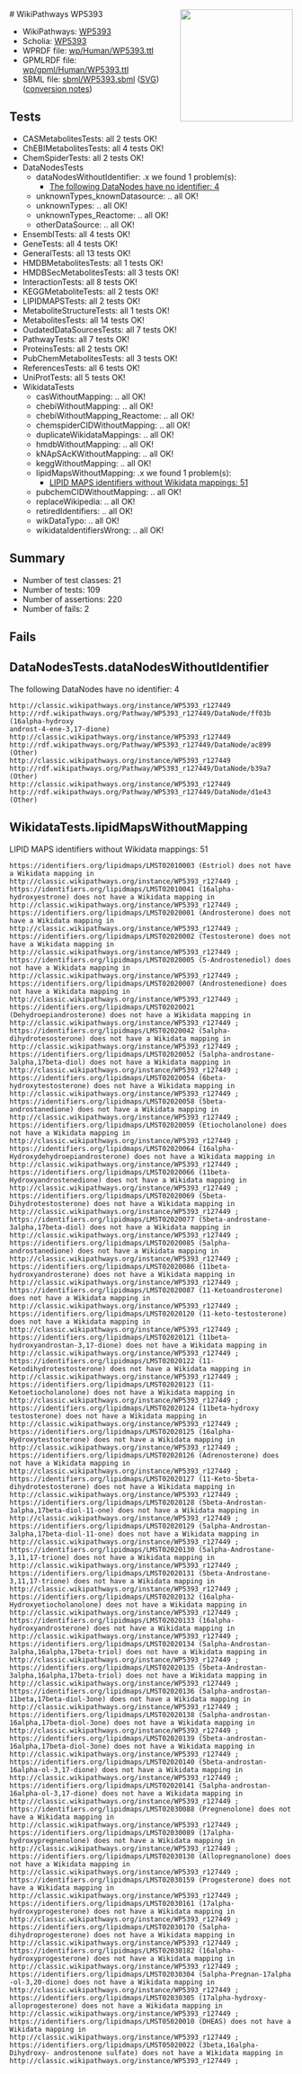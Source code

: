 <img style="float: right; width: 200px" src="../logo.png" />
# WikiPathways WP5393

* WikiPathways: [WP5393](https://identifiers.org/wikipathways:WP5393)
* Scholia: [WP5393](https://scholia.toolforge.org/wikipathways/WP5393)
* WPRDF file: [wp/Human/WP5393.ttl](../wp/Human/WP5393.ttl)
* GPMLRDF file: [wp/gpml/Human/WP5393.ttl](../wp/gpml/Human/WP5393.ttl)
* SBML file: [sbml/WP5393.sbml](../sbml/WP5393.sbml) ([SVG](../sbml/WP5393.svg)) ([conversion notes](../sbml/WP5393.txt))

## Tests
* CASMetabolitesTests: all 2 tests OK!
* ChEBIMetabolitesTests: all 4 tests OK!
* ChemSpiderTests: all 2 tests OK!
* DataNodesTests
    * dataNodesWithoutIdentifier: .x we found 1 problem(s):
        * [The following DataNodes have no identifier: 4](#d2d32fa3)
    * unknownTypes_knownDatasource: .. all OK!
    * unknownTypes: .. all OK!
    * unknownTypes_Reactome: .. all OK!
    * otherDataSource: .. all OK!
* EnsemblTests: all 4 tests OK!
* GeneTests: all 4 tests OK!
* GeneralTests: all 13 tests OK!
* HMDBMetabolitesTests: all 1 tests OK!
* HMDBSecMetabolitesTests: all 3 tests OK!
* InteractionTests: all 8 tests OK!
* KEGGMetaboliteTests: all 2 tests OK!
* LIPIDMAPSTests: all 2 tests OK!
* MetaboliteStructureTests: all 1 tests OK!
* MetabolitesTests: all 14 tests OK!
* OudatedDataSourcesTests: all 7 tests OK!
* PathwayTests: all 7 tests OK!
* ProteinsTests: all 2 tests OK!
* PubChemMetabolitesTests: all 3 tests OK!
* ReferencesTests: all 6 tests OK!
* UniProtTests: all 5 tests OK!
* WikidataTests
    * casWithoutMapping: .. all OK!
    * chebiWithoutMapping: .. all OK!
    * chebiWithoutMapping_Reactome: .. all OK!
    * chemspiderCIDWithoutMapping: .. all OK!
    * duplicateWikidataMappings: .. all OK!
    * hmdbWithoutMapping: .. all OK!
    * kNApSAcKWithoutMapping: .. all OK!
    * keggWithoutMapping: .. all OK!
    * lipidMapsWithoutMapping: .x we found 1 problem(s):
        * [LIPID MAPS identifiers without Wikidata mappings: 51](#41c16d8c)
    * pubchemCIDWithoutMapping: .. all OK!
    * replaceWikipedia: .. all OK!
    * retiredIdentifiers: .. all OK!
    * wikDataTypo: .. all OK!
    * wikidataIdentifiersWrong: .. all OK!


## Summary

* Number of test classes: 21
* Number of tests: 109
* Number of assertions: 220
* Number of fails: 2

## Fails

<a name="d2d32fa3" />

## DataNodesTests.dataNodesWithoutIdentifier

The following DataNodes have no identifier: 4
```
http://classic.wikipathways.org/instance/WP5393_r127449 http://rdf.wikipathways.org/Pathway/WP5393_r127449/DataNode/ff03b (16alpha-hydroxy
androst-4-ene-3,17-dione)
http://classic.wikipathways.org/instance/WP5393_r127449 http://rdf.wikipathways.org/Pathway/WP5393_r127449/DataNode/ac899 (Other)
http://classic.wikipathways.org/instance/WP5393_r127449 http://rdf.wikipathways.org/Pathway/WP5393_r127449/DataNode/b39a7 (Other)
http://classic.wikipathways.org/instance/WP5393_r127449 http://rdf.wikipathways.org/Pathway/WP5393_r127449/DataNode/d1e43 (Other)
```

<a name="41c16d8c" />

## WikidataTests.lipidMapsWithoutMapping

LIPID MAPS identifiers without Wikidata mappings: 51
```
https://identifiers.org/lipidmaps/LMST02010003 (Estriol) does not have a Wikidata mapping in http://classic.wikipathways.org/instance/WP5393_r127449 ; 
https://identifiers.org/lipidmaps/LMST02010041 (16alpha-hydroxyestrone) does not have a Wikidata mapping in http://classic.wikipathways.org/instance/WP5393_r127449 ; 
https://identifiers.org/lipidmaps/LMST02020001 (Androsterone) does not have a Wikidata mapping in http://classic.wikipathways.org/instance/WP5393_r127449 ; 
https://identifiers.org/lipidmaps/LMST02020002 (Testosterone) does not have a Wikidata mapping in http://classic.wikipathways.org/instance/WP5393_r127449 ; 
https://identifiers.org/lipidmaps/LMST02020005 (5-Androstenediol) does not have a Wikidata mapping in http://classic.wikipathways.org/instance/WP5393_r127449 ; 
https://identifiers.org/lipidmaps/LMST02020007 (Androstenedione) does not have a Wikidata mapping in http://classic.wikipathways.org/instance/WP5393_r127449 ; 
https://identifiers.org/lipidmaps/LMST02020021 (Dehydroepiandrosterone) does not have a Wikidata mapping in http://classic.wikipathways.org/instance/WP5393_r127449 ; 
https://identifiers.org/lipidmaps/LMST02020042 (5alpha- dihydrotesosterone) does not have a Wikidata mapping in http://classic.wikipathways.org/instance/WP5393_r127449 ; 
https://identifiers.org/lipidmaps/LMST02020052 (5alpha-androstane- 3alpha,17beta-diol) does not have a Wikidata mapping in http://classic.wikipathways.org/instance/WP5393_r127449 ; 
https://identifiers.org/lipidmaps/LMST02020054 (6beta-hydroxytestosterone) does not have a Wikidata mapping in http://classic.wikipathways.org/instance/WP5393_r127449 ; 
https://identifiers.org/lipidmaps/LMST02020058 (5beta- androstanedione) does not have a Wikidata mapping in http://classic.wikipathways.org/instance/WP5393_r127449 ; 
https://identifiers.org/lipidmaps/LMST02020059 (Etiocholanolone) does not have a Wikidata mapping in http://classic.wikipathways.org/instance/WP5393_r127449 ; 
https://identifiers.org/lipidmaps/LMST02020064 (16alpha-Hydroxydehydroepiandrosterone) does not have a Wikidata mapping in http://classic.wikipathways.org/instance/WP5393_r127449 ; 
https://identifiers.org/lipidmaps/LMST02020066 (11beta-Hydroxyandrostenedione) does not have a Wikidata mapping in http://classic.wikipathways.org/instance/WP5393_r127449 ; 
https://identifiers.org/lipidmaps/LMST02020069 (5beta- Dihydrotestosterone) does not have a Wikidata mapping in http://classic.wikipathways.org/instance/WP5393_r127449 ; 
https://identifiers.org/lipidmaps/LMST02020077 (5beta-androstane- 3alpha,17beta-diol) does not have a Wikidata mapping in http://classic.wikipathways.org/instance/WP5393_r127449 ; 
https://identifiers.org/lipidmaps/LMST02020085 (5alpha- androstanedione) does not have a Wikidata mapping in http://classic.wikipathways.org/instance/WP5393_r127449 ; 
https://identifiers.org/lipidmaps/LMST02020086 (11beta-hydroxyandrosterone) does not have a Wikidata mapping in http://classic.wikipathways.org/instance/WP5393_r127449 ; 
https://identifiers.org/lipidmaps/LMST02020087 (11-Ketoandrosterone) does not have a Wikidata mapping in http://classic.wikipathways.org/instance/WP5393_r127449 ; 
https://identifiers.org/lipidmaps/LMST02020120 (11-keto-testosterone) does not have a Wikidata mapping in http://classic.wikipathways.org/instance/WP5393_r127449 ; 
https://identifiers.org/lipidmaps/LMST02020121 (11beta-hydroxyandrostan-3,17-dione) does not have a Wikidata mapping in http://classic.wikipathways.org/instance/WP5393_r127449 ; 
https://identifiers.org/lipidmaps/LMST02020122 (11-Ketodihydrotestosterone) does not have a Wikidata mapping in http://classic.wikipathways.org/instance/WP5393_r127449 ; 
https://identifiers.org/lipidmaps/LMST02020123 (11-Ketoetiocholanolone) does not have a Wikidata mapping in http://classic.wikipathways.org/instance/WP5393_r127449 ; 
https://identifiers.org/lipidmaps/LMST02020124 (11beta-hydroxy testosterone) does not have a Wikidata mapping in http://classic.wikipathways.org/instance/WP5393_r127449 ; 
https://identifiers.org/lipidmaps/LMST02020125 (16alpha-Hydroxytestosterone) does not have a Wikidata mapping in http://classic.wikipathways.org/instance/WP5393_r127449 ; 
https://identifiers.org/lipidmaps/LMST02020126 (Adrenosterone) does not have a Wikidata mapping in http://classic.wikipathways.org/instance/WP5393_r127449 ; 
https://identifiers.org/lipidmaps/LMST02020127 (11-Keto-5beta- dihydrotestosterone) does not have a Wikidata mapping in http://classic.wikipathways.org/instance/WP5393_r127449 ; 
https://identifiers.org/lipidmaps/LMST02020128 (5beta-Androstan- 3alpha,17beta-diol-11-one) does not have a Wikidata mapping in http://classic.wikipathways.org/instance/WP5393_r127449 ; 
https://identifiers.org/lipidmaps/LMST02020129 (5alpha-Androstan- 3alpha,17beta-diol-11-one) does not have a Wikidata mapping in http://classic.wikipathways.org/instance/WP5393_r127449 ; 
https://identifiers.org/lipidmaps/LMST02020130 (5alpha-Androstane-3,11,17-trione) does not have a Wikidata mapping in http://classic.wikipathways.org/instance/WP5393_r127449 ; 
https://identifiers.org/lipidmaps/LMST02020131 (5beta-Androstane-3,11,17-trione) does not have a Wikidata mapping in http://classic.wikipathways.org/instance/WP5393_r127449 ; 
https://identifiers.org/lipidmaps/LMST02020132 (16alpha-Hydroxyetiocholanolone) does not have a Wikidata mapping in http://classic.wikipathways.org/instance/WP5393_r127449 ; 
https://identifiers.org/lipidmaps/LMST02020133 (16alpha-hydroxyandrosterone) does not have a Wikidata mapping in http://classic.wikipathways.org/instance/WP5393_r127449 ; 
https://identifiers.org/lipidmaps/LMST02020134 (5alpha-Androstan- 3alpha,16alpha,17beta-triol) does not have a Wikidata mapping in http://classic.wikipathways.org/instance/WP5393_r127449 ; 
https://identifiers.org/lipidmaps/LMST02020135 (5beta-Androstan- 3alpha,16alpha,17beta-triol) does not have a Wikidata mapping in http://classic.wikipathways.org/instance/WP5393_r127449 ; 
https://identifiers.org/lipidmaps/LMST02020136 (5alpha-androstan- 11beta,17beta-diol-3one) does not have a Wikidata mapping in http://classic.wikipathways.org/instance/WP5393_r127449 ; 
https://identifiers.org/lipidmaps/LMST02020138 (5alpha-androstan- 16alpha,17beta-diol-3one) does not have a Wikidata mapping in http://classic.wikipathways.org/instance/WP5393_r127449 ; 
https://identifiers.org/lipidmaps/LMST02020139 (5beta-androstan- 16alpha,17beta-diol-3one) does not have a Wikidata mapping in http://classic.wikipathways.org/instance/WP5393_r127449 ; 
https://identifiers.org/lipidmaps/LMST02020140 (5beta-androstan- 16alpha-ol-3,17-dione) does not have a Wikidata mapping in http://classic.wikipathways.org/instance/WP5393_r127449 ; 
https://identifiers.org/lipidmaps/LMST02020141 (5alpha-androstan- 16alpha-ol-3,17-dione) does not have a Wikidata mapping in http://classic.wikipathways.org/instance/WP5393_r127449 ; 
https://identifiers.org/lipidmaps/LMST02030088 (Pregnenolone) does not have a Wikidata mapping in http://classic.wikipathways.org/instance/WP5393_r127449 ; 
https://identifiers.org/lipidmaps/LMST02030089 (17alpha- hydroxypregnenolone) does not have a Wikidata mapping in http://classic.wikipathways.org/instance/WP5393_r127449 ; 
https://identifiers.org/lipidmaps/LMST02030130 (Allopregnanolone) does not have a Wikidata mapping in http://classic.wikipathways.org/instance/WP5393_r127449 ; 
https://identifiers.org/lipidmaps/LMST02030159 (Progesterone) does not have a Wikidata mapping in http://classic.wikipathways.org/instance/WP5393_r127449 ; 
https://identifiers.org/lipidmaps/LMST02030161 (17alpha- hydroxyprogesterone) does not have a Wikidata mapping in http://classic.wikipathways.org/instance/WP5393_r127449 ; 
https://identifiers.org/lipidmaps/LMST02030170 (5alpha-dihydroprogesterone) does not have a Wikidata mapping in http://classic.wikipathways.org/instance/WP5393_r127449 ; 
https://identifiers.org/lipidmaps/LMST02030182 (16alpha- hydroxyprogesterone) does not have a Wikidata mapping in http://classic.wikipathways.org/instance/WP5393_r127449 ; 
https://identifiers.org/lipidmaps/LMST02030304 (5alpha-Pregnan-17alpha -ol-3,20-dione) does not have a Wikidata mapping in http://classic.wikipathways.org/instance/WP5393_r127449 ; 
https://identifiers.org/lipidmaps/LMST02030305 (17alpha-hydroxy- alloprogesterone) does not have a Wikidata mapping in http://classic.wikipathways.org/instance/WP5393_r127449 ; 
https://identifiers.org/lipidmaps/LMST05020010 (DHEAS) does not have a Wikidata mapping in http://classic.wikipathways.org/instance/WP5393_r127449 ; 
https://identifiers.org/lipidmaps/LMST05020022 (3beta,16alpha-Dihydroxy- androstenone sulfate) does not have a Wikidata mapping in http://classic.wikipathways.org/instance/WP5393_r127449 ; 
```

